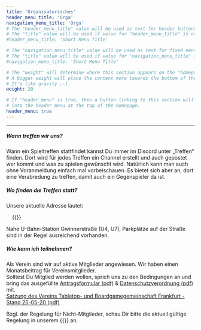 ```yaml
---
title: 'Organisatorisches'
header_menu_title: 'Orga'
navigation_menu_title: 'Orga'
# The "header_menu_title" value will be used as text for header buttons.
# The "title" value will be used if value for "header_menu_title" is not provided.
#header_menu_title: 'Short Menu Title'

# The "navigation_menu_title" value will be used as text for fixed menu items.
# The "title" value will be used if value for "navigation_menu_title" is not provided.
#navigation_menu_title: 'Short Menu Title'

# The "weight" will determine where this section appears on the "homepage".
# A bigger weight will place the content more towards the bottom of the page.
# It's like gravity ;-).
weight: 20

# If "header_menu" is true, then a button linking to this section will be placed
# into the header menu at the top of the homepage.
header_menu: true
---
```

----

##### Wann treffen wir uns?

Wann ein Spieltreffen stattfindet kannst Du immer im Discord unter „Treffen“ finden. Dort wird für jedes Treffen ein Channel erstellt und auch gepostet wer kommt und was zu spielen gewünscht wird. Natürlich kann man auch ohne Voranmeldung einfach mal vorbeischauen. Es bietet sich aber an, dort eine Verabredung zu treffen, damit auch ein Gegenspieler da ist.

##### Wo finden die Treffen statt?

Unsere aktuelle Adresse lautet:

&nbsp;&nbsp;&nbsp;&nbsp;{{<extlink text="Flinschstr. 35, 60388 Frankfurt am Main" href="https://goo.gl/maps/qt2J8dzGh4THh6fp7">}}

Nahe U-Bahn-Station Gwinnerstraße (U4, U7), Parkplätze auf der Straße sind in der Regel ausreichend vorhanden.

##### Wie kann ich teilnehmen?

Als Verein sind wir auf aktive Mitglieder angewiesen. Wir haben einen Monatsbeitrag für Vereinsmitglieder.   
Solltest Du Mitglied werden wollen, sprich uns zu den Bedingungen an und bring das ausgefüllte [Antragsformular (pdf)](documents/Aufnahmeantrag.pdf) & [Datenschutzverordnung (pdf)](documents/DSGVO.pdf) mit.  
[Satzung des Vereins Tabletop- und Boardgamegemeinschaft Frankfurt - Stand 25-05-20 (pdf)](documents/Satzung_des_Vereins_TBG.pdf)

Bzgl. der Regelung für Nicht-Mitglieder, schau Dir bitte die aktuell gültige Regelung in unserem {{<extlink text="Discord" href="https://discord.gg/AvVvjJa">}} an.